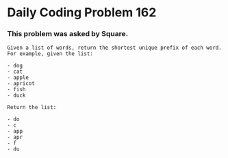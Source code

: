 # Daily Coding Problem 162

### This problem was asked by Square.

    Given a list of words, return the shortest unique prefix of each word. For example, given the list:

    - dog
    - cat
    - apple
    - apricot
    - fish
    - duck
 
    Return the list:

    - do
    - c
    - app
    - apr
    - f
    - du
 
